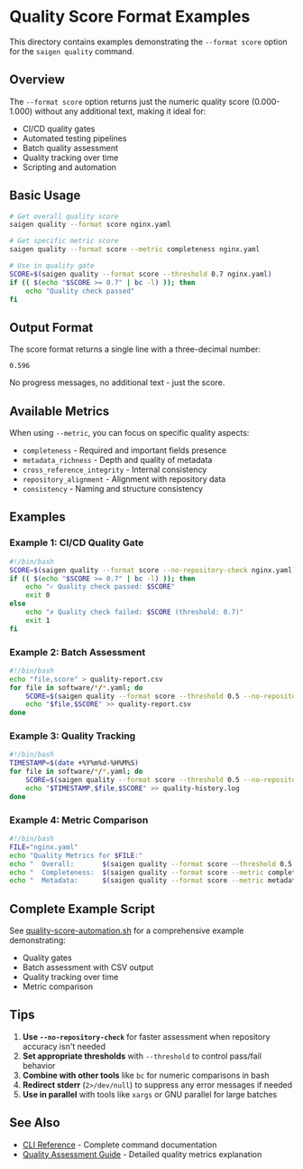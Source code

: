 # Quality Score Format Examples

This directory contains examples demonstrating the `--format score` option for the `saigen quality` command.

## Overview

The `--format score` option returns just the numeric quality score (0.000-1.000) without any additional text, making it ideal for:

- CI/CD quality gates
- Automated testing pipelines
- Batch quality assessment
- Quality tracking over time
- Scripting and automation

## Basic Usage

```bash
# Get overall quality score
saigen quality --format score nginx.yaml

# Get specific metric score
saigen quality --format score --metric completeness nginx.yaml

# Use in quality gate
SCORE=$(saigen quality --format score --threshold 0.7 nginx.yaml)
if (( $(echo "$SCORE >= 0.7" | bc -l) )); then
    echo "Quality check passed"
fi
```

## Output Format

The score format returns a single line with a three-decimal number:

```
0.596
```

No progress messages, no additional text - just the score.

## Available Metrics

When using `--metric`, you can focus on specific quality aspects:

- `completeness` - Required and important fields presence
- `metadata_richness` - Depth and quality of metadata
- `cross_reference_integrity` - Internal consistency
- `repository_alignment` - Alignment with repository data
- `consistency` - Naming and structure consistency

## Examples

### Example 1: CI/CD Quality Gate

```bash
#!/bin/bash
SCORE=$(saigen quality --format score --no-repository-check nginx.yaml)
if (( $(echo "$SCORE >= 0.7" | bc -l) )); then
    echo "✓ Quality check passed: $SCORE"
    exit 0
else
    echo "✗ Quality check failed: $SCORE (threshold: 0.7)"
    exit 1
fi
```

### Example 2: Batch Assessment

```bash
#!/bin/bash
echo "file,score" > quality-report.csv
for file in software/*/*.yaml; do
    SCORE=$(saigen quality --format score --threshold 0.5 --no-repository-check "$file" 2>/dev/null || echo "0.000")
    echo "$file,$SCORE" >> quality-report.csv
done
```

### Example 3: Quality Tracking

```bash
#!/bin/bash
TIMESTAMP=$(date +%Y%m%d-%H%M%S)
for file in software/*/*.yaml; do
    SCORE=$(saigen quality --format score --threshold 0.5 --no-repository-check "$file" 2>/dev/null)
    echo "$TIMESTAMP,$file,$SCORE" >> quality-history.log
done
```

### Example 4: Metric Comparison

```bash
#!/bin/bash
FILE="nginx.yaml"
echo "Quality Metrics for $FILE:"
echo "  Overall:       $(saigen quality --format score --threshold 0.5 --no-repository-check "$FILE")"
echo "  Completeness:  $(saigen quality --format score --metric completeness --threshold 0.5 --no-repository-check "$FILE")"
echo "  Metadata:      $(saigen quality --format score --metric metadata_richness --threshold 0.5 --no-repository-check "$FILE")"
```

## Complete Example Script

See [quality-score-automation.sh](quality-score-automation.sh) for a comprehensive example demonstrating:

- Quality gates
- Batch assessment with CSV output
- Quality tracking over time
- Metric comparison

## Tips

1. **Use `--no-repository-check`** for faster assessment when repository accuracy isn't needed
2. **Set appropriate thresholds** with `--threshold` to control pass/fail behavior
3. **Combine with other tools** like `bc` for numeric comparisons in bash
4. **Redirect stderr** (`2>/dev/null`) to suppress any error messages if needed
5. **Use in parallel** with tools like `xargs` or GNU parallel for large batches

## See Also

- [CLI Reference](../cli-reference.md) - Complete command documentation
- [Quality Assessment Guide](../quality-assessment.md) - Detailed quality metrics explanation
